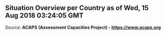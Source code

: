 ## Situation Overview per Country as of Wed, 15 Aug 2018 03:24:05 GMT

Source: **ACAPS (Assessment Capacities Project) - https://www.acaps.org**